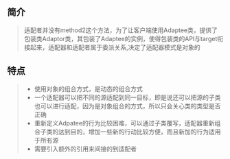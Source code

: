 ## 简介
> 适配者并没有method2这个方法，为了让客户端使用Adaptee类，提供了包装类Adaptor类，其包装了Adaptee的实例，使得包装类的API与target衔接起来，适配器和适配者属于委派关系,决定了适配器模式是对象的
## 特点
> * 使用对象的组合方式，是动态的组合方式
> * 一个适配器可以把不同的源适配到同一目标，即是说还可以把源的子类也可以进行适配，因为是对象组合的方式，所以只会关心类的类型是否正确
> * 重新定义Adpatee的行为比较困难，可以通过子类覆写，适配器重新组合子类的达到目的，增加一些新的行动比较方便，而且新加的行为适用于所有源
> * 需要引入额外的引用来间接的到适配者
